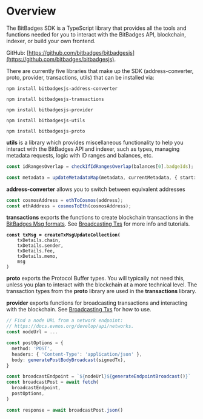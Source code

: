 # Overview

The BitBadges SDK is a TypeScript library that provides all the tools and functions needed for you to interact with the BitBadges API, blockchain, indexer, or build your own frontend.

GitHub: [https://github.com/bitbadges/bitbadgesjs](https://github.com/bitbadges/bitbadgesjs).

There are currently five libraries that make up the SDK (address-converter, proto, provider, transactions, utils) that can be installed via:

```
npm install bitbadgesjs-address-converter
```

```
npm install bitbadgesjs-transactions
```

```
npm install bitbadgesjs-provider
```

```
npm install bitbadgesjs-utils
```

```
npm install bitbadgesjs-proto
```



**utils** is a library which provides miscellaneous functionality to help you interact with the BitBadges API and indexer, such as types, managing metadata requests, logic with ID ranges and balances, etc.

```typescript
const idRangesOverlap = checkIfIdRangesOverlap(balances[0].badgeIds);
```

```typescript
const metadata = updateMetadataMap(metadata, currentMetadata, { start: badgeId, end: badgeId }, uri);
```



**address-converter** allows you to switch between equivalent addresses

```typescript
const cosmosAddress = ethToCosmos(address);
const ethAddress = cosmosToEth(cosmosAddress);
```



**transactions** exports the functions to create blockchain transactions in the [BitBadges Msg formats](../for-developers/must-know-concepts/msgs.md). See [Broadcasting Txs](broadcasting-and-signing-txs.md) for more info and tutorials.

<pre class="language-typescript"><code class="lang-typescript"><strong>const txMsg = createTxMsgUpdateCollection(
</strong>    txDetails.chain,
    txDetails.sender,
    txDetails.fee,
    txDetails.memo,
    msg
)
</code></pre>



**proto** exports the Protocol Buffer types. You will typically not need this, unless you plan to interact with the blockchain at a more technical level. The transaction types from the **proto** library are used in the **transactions** library.&#x20;



**provider** exports functions for broadcasting transactions and interacting with the blockchain. See [Broadcasting Txs](broadcasting-and-signing-txs.md) for how to use.

```typescript
// Find a node URL from a network endpoint:
// https://docs.evmos.org/develop/api/networks.
const nodeUrl = ...

const postOptions = {
  method: 'POST',
  headers: { 'Content-Type': 'application/json' },
  body: generatePostBodyBroadcast(signedTx),
}

const broadcastEndpoint = `${nodeUrl}${generateEndpointBroadcast()}`
const broadcastPost = await fetch(
  broadcastEndpoint,
  postOptions,
)

const response = await broadcastPost.json()
```
